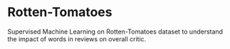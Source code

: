# Rotten-Tomatoes
Supervised Machine Learning on Rotten-Tomatoes dataset to understand the impact of words in reviews on overall critic. 
